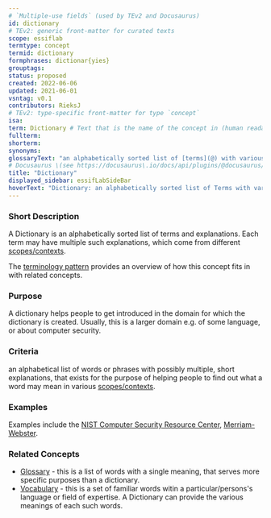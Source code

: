 ```yaml
---
# `Multiple-use fields` (used by TEv2 and Docusaurus)
id: dictionary
# TEv2: generic front-matter for curated texts
scope: essiflab
termtype: concept
termid: dictionary
formphrases: dictionar{yies}
grouptags:
status: proposed
created: 2022-06-06
updated: 2021-06-01
vsntag: v0.1
contributors: RieksJ
# TEv2: type-specific front-matter for type `concept`
isa:
term: Dictionary # Text that is the name of the concept in (human readable) texts.
fullterm:
shorterm:
synonyms:
glossaryText: "an alphabetically sorted list of [terms](@) with various meanings they may have in different contexts."
# Docusaurus \(see https://docusaurus\.io/docs/api/plugins/@docusaurus/plugin-content-docs#markdown-front-matter\):
title: "Dictionary"
displayed_sidebar: essifLabSideBar
hoverText: "Dictionary: an alphabetically sorted list of Terms with various meanings they may have in different contexts."
---
```


### Short Description

A Dictionary is an alphabetically sorted list of terms and explanations. Each term may have multiple such explanations, which come from different [scopes/contexts](@).

The [terminology pattern](pattern-terminology@) provides an overview of how this concept fits in with related concepts.

### Purpose

A dictionary helps people to get introduced in the domain for which the dictionary is created. Usually, this is a larger domain e.g. of some language, or about computer security.

### Criteria
an alphabetical list of words or phrases with possibly multiple, short explanations, that exists for the purpose of helping people to find out what a word may mean in various [scopes/contexts](@).

### Examples
Examples include the [NIST Computer Security Resource Center](https://csrc.nist.gov/glossary), [Merriam-Webster](https://www.merriam-webster.com/dictionary/).

### Related Concepts

- [Glossary](@) - this is a list of words with a single meaning, that serves more specific purposes than a dictionary.
- [Vocabulary](https://en.wikipedia.org/wiki/Vocabulary) - this is a set of familiar words witin a particular/persons's language or field of expertise. A Dictionary can provide the various meanings of each such words.
